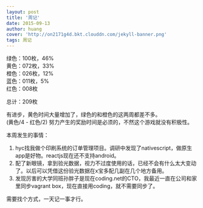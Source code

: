 ```yaml
---
layout: post
title: '周记'
date: 2015-09-13
author: huang
cover: 'http://on2171g4d.bkt.clouddn.com/jekyll-banner.png'
tags: 周记
---
```


绿色：100枚，46%  
黄色：072枚，33%  
橙色：026枚，12%  
蓝色：011枚，5%  
红色：008枚  

总计：209枚

有进步，黄色时间大量增加了，绿色的和橙色的这两周都差不多。  
(黄色/4 - 红色/2) 努力产生的奖励时间是必须的，不然这个游戏就没有积极性。

本周发生的事情：

1. hyc找我做个印刷系统的订单管理项目。调研中发现了nativescript，做原生app是好物。reactjs现在还不支持android。
1. 配了新眼镜，拿到验光数据，视力不过度使用的话，已经不会有什么太大变动了。以后可以凭借这份验光数据在x宝多配几副在几个地方备用。
1. 发现厉害的大学同班孙胖子是现在coding.net的CTO，我最近一直在公司和家里同步vagrant box，现在直接用coding，就不需要同步了。

需要找个方式，一天记一事才行。
